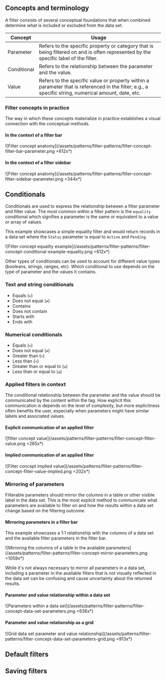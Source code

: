 ## Concepts and terminology

A filter consists of several conceptual foundations that when combined determine what is included or excluded from the data set.

| Concept | Usage |
|---------|-------|
| Parameter | Refers to the specific property or category that is being filtered on and is often represented by the specific label of the filter. |
| Conditional | Refers to the relationship between the parameter and the value. |
| Value | Refers to the specific value or property within a parameter that is referenced in the filter; e.g., a specific string, numerical amount, date, etc. |

### Filter concepts in practice

The way in which these concepts materialize in practice establishes a visual connection with the conceptual methods.

#### In the context of a filter bar

![Filter concept anatomy](/assets/patterns/filter-patterns/filter-concept-filter-bar-parameter.png =612x*)

#### In the context of a filter sidebar

![Filter concept anatomy](/assets/patterns/filter-patterns/filter-concept-filter-sidebar-parameter.png =344x*)

## Conditionals

Conditionals are used to express the relationship between a filter parameter and filter value. The most common within a filter pattern is the `equality` conditional which signifies a parameter is the same or equivalent to a value or array of values.

This example showcases a simple equality filter and would return records in a data set where the `Status` parameter is equal to `Active` and `Pending`.

![Filter concept equality example](/assets/patterns/filter-patterns/filter-concept-conditional-example-equality.png =612x*)

Other types of conditionals can be used to account for different value types (booleans, strings, ranges, etc). Which conditional to use depends on the type of parameter and the values it contains.


### Text and string conditionals

- Equals (`=`)
- Does not equal (`≠`)
- Contains
- Does not contain
- Starts with
- Ends with

### Numerical conditionals

- Equals (`=`)
- Does not equal (`≠`)
- Greater than (`>`)
- Less than (`<`)
- Greater than or equal to (`≥`)
- Less than or equal to (`≤`)

### Applied filters in context

The conditional relationship between the parameter and the value should be communicated by the content within the tag. How explicit this communication is depends on the level of complexity, but more explicitness often benefits the user, especially when parameters might have similar labels and associated values.

#### Explicit communication of an applied filter

![filter concept value](/assets/patterns/filter-patterns/filter-concept-filter-value.png =265x*)

#### Implied communication of an applied filter

![Filter concept implied value](/assets/patterns/filter-patterns/filter-concept-filter-value-implied.png =202x*)

### Mirroring of parameters

Filterable parameters should mirror the columns in a table or other visible label in the data set. This is the most explicit method to communicate what parameters are available to filter on and how the results within a data set change based on the filtering outcome.

#### Mirroring parameters in a filter bar

This example showcases a 1:1 relationship with the columns of a data set and the available filter parameters in the filter bar.

![Mirroring the columns of a table in the available parameters](/assets/patterns/filter-patterns/filter-concept-mirror-parameters.png =1059x*)

While it's not always necessary to mirror all parameters in a data set, including a parameter in the available filters that is not visually reflected in the data set can be confusing and cause uncertainty about the returned results.

#### Parameter and value relationship within a data set

![Parameters within a data set](/assets/patterns/filter-patterns/filter-concept-data-set-parameters.png =636x*)

#### Parameter and value relationship as a grid

![Grid data set parameter and value relationship](/assets/patterns/filter-patterns/filter-concept-data-set-parameters-grid.png =913x*)

## Default filters

## Saving filters

